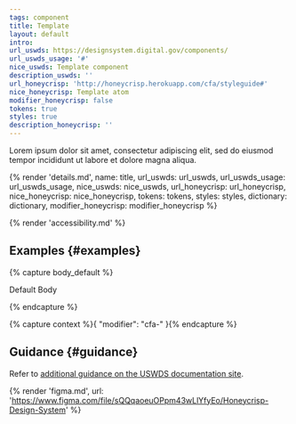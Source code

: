 ```yaml
---
tags: component
title: Template
layout: default
intro:
url_uswds: https://designsystem.digital.gov/components/
url_uswds_usage: '#'
nice_uswds: Template component
description_uswds: ''
url_honeycrisp: 'http://honeycrisp.herokuapp.com/cfa/styleguide#'
nice_honeycrisp: Template atom
modifier_honeycrisp: false
tokens: true
styles: true
description_honeycrisp: ''
---
```


<!-- INTRO -->

Lorem ipsum dolor sit amet, consectetur adipiscing elit, sed do eiusmod tempor incididunt ut labore et dolore magna aliqua.

<!-- DETAILS -->

{% render 'details.md',
  name: title,
  url_uswds: url_uswds,
  url_uswds_usage: url_uswds_usage,
  nice_uswds: nice_uswds,
  url_honeycrisp: url_honeycrisp,
  nice_honeycrisp: nice_honeycrisp,
  tokens: tokens,
  styles: styles,
  dictionary: dictionary,
  modifier_honeycrisp: modifier_honeycrisp %}

<!-- ACCESSIBILITY -->

{% render 'accessibility.md' %}

<!-- EXAMPLES -->

## Examples {#examples}

{% capture body_default %}

Default Body

{% endcapture %}

{% capture context %}{
  "modifier": "cfa-"
}{% endcapture %}

<!-- render 'figure.md', name: '{{ name }}', nice: '{{ nice }}', body: body_default, context: context, caption: '{{ caption }}' -->

<!-- GUIDANCE -->

## Guidance {#guidance}

Refer to <a href="{{ url_uswds }}{{ url_uswds_guidance }}" target="_blank" rel="noopener nofollow" class="usa-link--external">additional guidance on the USWDS documentation site</a>.

<!-- DESIGN -->

{% render 'figma.md', url: 'https://www.figma.com/file/sQQqaoeuOPpm43wLlYfyEo/Honeycrisp-Design-System' %}

<!-- SOURCE -->

<!-- render 'source.md', name: '{{ name }}', nice: '{{ nice }}', theme: '$theme-{{ setting }}: {{ value }}', usage: 'https://designsystem.digital.gov/components/alert/#using-the-alert-component-2', config: config -->
